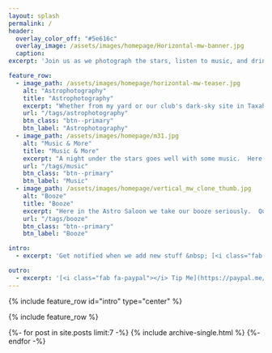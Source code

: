 ```yaml
---
layout: splash
permalink: /
header:
  overlay_color_off: "#5e616c"
  overlay_image: /assets/images/homepage/Horizontal-mw-banner.jpg
  caption:
excerpt: 'Join us as we photograph the stars, listen to music, and drink booze.<br/>'

feature_row:
  - image_path: /assets/images/homepage/horizontal-mw-teaser.jpg
    alt: "Astrophotography"
    title: "Astrophotography"
    excerpt: "Whether from my yard or our club's dark-sky site in Taxahaw, SC, here's where they go.  I'll get better."
    url: "/tags/astrophotography"
    btn_class: "btn--primary"
    btn_label: "Astrophotography"
  - image_path: /assets/images/homepage/m31.jpg
    alt: "Music & More"
    title: "Music & More"
    excerpt: "A night under the stars goes well with some music.  Here you will find some of our favorites, including links when possible."
    url: "/tags/music"
    btn_class: "btn--primary"
    btn_label: "Music"
  - image_path: /assets/images/homepage/vertical_mw_clone_thumb.jpg
    alt: "Booze"
    title: "Booze"
    excerpt: "Here in the Astro Saloon we take our booze seriously.  Quality liquor, hand-carved clear ice, and generous pours."
    url: "/tags/booze"
    btn_class: "btn--primary"
    btn_label: "Booze"

intro:
  - excerpt: 'Get notified when we add new stuff &nbsp; [<i class="fab fa-twitter"></i> @AstroSaloon](https://twitter.com/AstroSaloon){: .btn .btn--twitter}'

outro:
  - excerpt: '[<i class="fab fa-paypal"></i> Tip Me](https://paypal.me/jamiesmithnc){: .btn .btn--primary}'
---
```


{% include feature_row id="intro" type="center" %}


{% include feature_row %}

{%- for post in site.posts limit:7 -%}
  {% include archive-single.html %}
{%- endfor -%}

